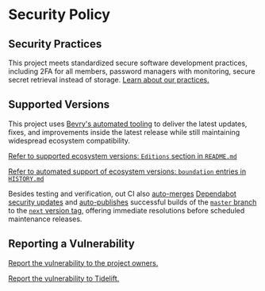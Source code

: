 # Security Policy

## Security Practices

This project meets standardized secure software development practices, including 2FA for all members, password managers with monitoring, secure secret retrieval instead of storage. [Learn about our practices.](https://tidelift.com/funding/github/npm/native-promise-pool)

## Supported Versions

This project uses [Bevry's automated tooling](https://github.com/bevry/boundation) to deliver the latest updates, fixes, and improvements inside the latest release while still maintaining widespread ecosystem compatibility.

[Refer to supported ecosystem versions: `Editions` section in `README.md`](https://github.com/bevry/native-promise-pool/blob/master/README.md#Editions)

[Refer to automated support of ecosystem versions: `boundation` entries in `HISTORY.md`](https://github.com/bevry/native-promise-pool/blob/master/HISTORY.md)

Besides testing and verification, out CI also [auto-merges](https://docs.github.com/en/code-security/dependabot/working-with-dependabot/automating-dependabot-with-github-actions) [Dependabot security updates](https://docs.github.com/en/code-security/dependabot/dependabot-security-updates/about-dependabot-security-updates) and [auto-publishes](https://github.com/bevry-actions/npm) successful builds of the [`master` branch](https://github.com/bevry/wait/actions?query=branch%3Amaster) to the [`next` version tag](https://www.npmjs.com/package/native-promise-pool?activeTab=versions), offering immediate resolutions before scheduled maintenance releases.

## Reporting a Vulnerability

[Report the vulnerability to the project owners.](https://github.com/bevry/native-promise-pool/security/advisories)

[Report the vulnerability to Tidelift.](https://tidelift.com/security)
